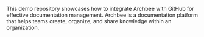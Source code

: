 This demo repository showcases how to integrate Archbee with GitHub for effective documentation management. Archbee is a documentation platform that helps teams create, organize, and share knowledge within an organization.


